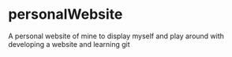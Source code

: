 # personalWebsite
A personal website of mine to display myself and play around with developing a website and learning git
